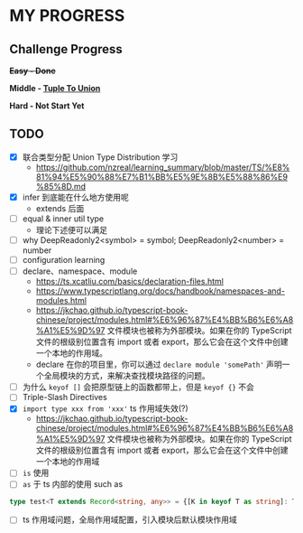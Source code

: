 # MY PROGRESS

## Challenge Progress

__~~Easy - Done~~__

__Middle - [Tuple To Union](https://file%2B.vscode-resource.vscode-cdn.net/Users/bytedance/Desktop/practice/nz-type-challenges/questions/00010-medium-tuple-to-union/README.md)__

__Hard - Not Start Yet__

## TODO

- [x] 联合类型分配 Union Type Distribution 学习
  - <https://github.com/nzreal/learning_summary/blob/master/TS/%E8%81%94%E5%90%88%E7%B1%BB%E5%9E%8B%E5%88%86%E9%85%8D.md>
- [x] infer 到底能在什么地方使用呢
  - extends 后面
- [ ] equal & inner util type
  - 理论下述便可以满足
- [ ] why DeepReadonly2\<symbol> = symbol; DeepReadonly2\<number> = number
- [ ] configuration learning
- [ ] declare、namespace、module
  - https://ts.xcatliu.com/basics/declaration-files.html
  - <https://www.typescriptlang.org/docs/handbook/namespaces-and-modules.html>
  - <https://jkchao.github.io/typescript-book-chinese/project/modules.html#%E6%96%87%E4%BB%B6%E6%A8%A1%E5%9D%97> 文件模块也被称为外部模块。如果在你的 TypeScript 文件的根级别位置含有 import 或者 export，那么它会在这个文件中创建一个本地的作用域。
  - declare 在你的项目里，你可以通过 `declare module 'somePath'` 声明一个全局模块的方式，来解决查找模块路径的问题。
- [ ] 为什么 `keyof []` 会把原型链上的函数都带上，但是 `keyof {}` 不会
- [ ] Triple-Slash Directives
- [x] `import type xxx from 'xxx'` ts 作用域失效(?)
  - <https://jkchao.github.io/typescript-book-chinese/project/modules.html#%E6%96%87%E4%BB%B6%E6%A8%A1%E5%9D%97> 文件模块也被称为外部模块。如果在你的 TypeScript 文件的根级别位置含有 import 或者 export，那么它会在这个文件中创建一个本地的作用域
- [ ] `is` 使用
- [ ] `as` 于 ts 内部的使用
such as

```ts
type test<T extends Record<string, any>> = {[K in keyof T as string]: T[K]}
```

- [ ] ts 作用域问题，全局作用域配置，引入模块后默认模块作用域
